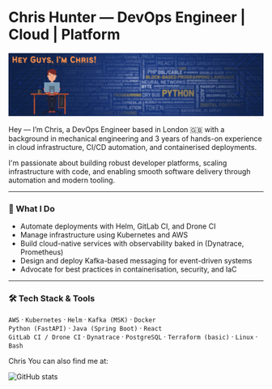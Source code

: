 # Chris Hunter — DevOps Engineer | Cloud | Platform

<img src="https://github.com/chriswhunter89/chriswhunter89/blob/main/images/Github-banner.png?raw=true" alt="banner image with avatar that says Hey Guys, I'm chris!">

Hey — I’m Chris, a DevOps Engineer based in London 🇬🇧 with a background in mechanical engineering and 3 years of hands-on experience in cloud infrastructure, CI/CD automation, and containerised deployments.

I'm passionate about building robust developer platforms, scaling infrastructure with code, and enabling smooth software delivery through automation and modern tooling.

---

### 💼 What I Do
- Automate deployments with Helm, GitLab CI, and Drone CI
- Manage infrastructure using Kubernetes and AWS
- Build cloud-native services with observability baked in (Dynatrace, Prometheus)
- Design and deploy Kafka-based messaging for event-driven systems
- Advocate for best practices in containerisation, security, and IaC

---

### 🛠 Tech Stack & Tools
`AWS` · `Kubernetes` · `Helm` · `Kafka (MSK)` · `Docker`  
`Python (FastAPI)` · `Java (Spring Boot)` · `React`  
`GitLab CI / Drone CI` · `Dynatrace` · `PostgreSQL` · `Terraform (basic)` · `Linux` · `Bash`


Chris You can also find me at:

![GitHub stats](https://github-readme-stats.vercel.app/api?username=chriswhunter89&show_icons=true)  
